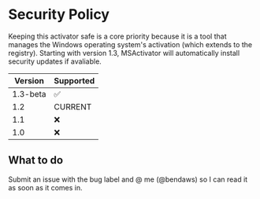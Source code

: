 # Security Policy
Keeping this activator safe is a core priority because it is a tool that manages the Windows operating system's activation (which extends to the registry).
Starting with version 1.3, MSActivator will automatically install security updates if avaliable.

| Version | Supported          |
| ------- | ------------------ |
| 1.3-beta| :white_check_mark: |
| 1.2     | CURRENT            |
| 1.1     | :x:                |
| 1.0     | :x:                |

## What to do
Submit an issue with the bug label and @ me (@bendaws) so I can read it as soon as it comes in. 
